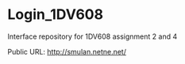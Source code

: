# Login_1DV608
Interface repository for 1DV608 assignment 2 and 4

Public URL: http://smulan.netne.net/
